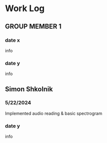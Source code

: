 # Work Log

## GROUP MEMBER 1

### date x

info

### date y

info


## Simon Shkolnik

### 5/22/2024

Implemented audio reading & basic spectrogram

### date y

info
